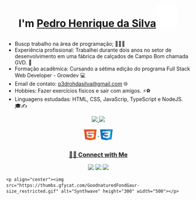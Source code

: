 ### <h1 align="center">I'm <a href="https://github.com/Pedro-HSilva">Pedro Henrique da Silva<a><img src="https://github.com/Kathryn-Jie/Kathryn-Jie/blob/main/wave.gif" width="60px"/></h1>
##

- Buscp trabalho na área de programação; 👨🏻‍💻 
- Experiência profissional: Trabalhei durante dois anos no setor de desenvolvimento em uma fábrica de calçados de Campo Bom chamada GVD. 💼
- Formação acadêmica: Cursando a sétima edição do programa Full Stack Web Developer - Growdev 💻
- Email de contato: p3drohdasilva@gmail.com 🌐 
- Hobbies: Fazer exercícios físicos e sair com amigos. ⚡⚽ 
- Linguagens estudadas: HTML, CSS, JavaScrip, TypeScript e NodeJS. 🎓✍️

<div align="center">
  <a href="https://github.com/Pedro-HSilva">
  <img height="180em" src="https://github-readme-stats.vercel.app/api?username=Pedro-HSilva&show_icons=true&theme=dracula&include_all_commits=true&count_private=true"/>
  <img height="180em" src="https://github-readme-stats.vercel.app/api/top-langs/?username=Pedro-HSilva&layout=compact&langs_count=7&theme=dracula"/>
</div>
  
  <div style="display: inline_block" div align="center"><br>
  <img align="center" alt="Moon-HTML" height="30" width="40" src="https://raw.githubusercontent.com/devicons/devicon/master/icons/html5/html5-original.svg">
  <img align="center" alt="Moon-CSS" height="30" width="40" src="https://raw.githubusercontent.com/devicons/devicon/master/icons/css3/css3-original.svg">
  <src="https://media.discordapp.net/attachments/639956127056134178/890373478988013628/Publicacoes_Instagram_1_1.png?width=676&height=676">
</div>

##
<h3 align="center"> 🤝🏻 Connect with Me </h3>
  <div align="center">
  <a href="https://instagram.com/pedrinhosilva__" target="_blank"><img src="https://img.shields.io/badge/-Instagram-%23E4405F?style=for-the-badge&logo=instagram&logoColor=white" target="_blank"></a>
 <a href="https://discord.gg/yWFf9QPD" target="_blank"><img src="https://img.shields.io/badge/Discord-7289DA?style=for-the-badge&logo=discord&logoColor=white" target="_blank"></a> 
  <a href="https://www.linkedin.com/in/pedro-silva-647152205/" target="_blank"><img src="https://img.shields.io/badge/-LinkedIn-%230077B5?style=for-the-badge&logo=linkedin&logoColor=white" target="_blank"></a> </div>
    
    <p align="center"><img src="https://thumbs.gfycat.com/GoodnaturedFondGaur-size_restricted.gif" alt="Synthwave" height="300" width="500"></p>
